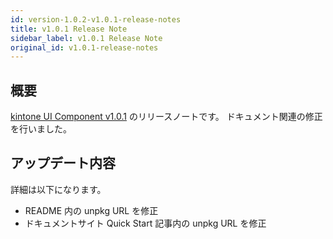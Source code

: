 ```yaml
---
id: version-1.0.2-v1.0.1-release-notes
title: v1.0.1 Release Note
sidebar_label: v1.0.1 Release Note
original_id: v1.0.1-release-notes
---
```


## 概要

[kintone UI Component v1.0.1](https://github.com/kintone-labs/kintone-ui-component/releases/tag/v1.0.1) のリリースノートです。
ドキュメント関連の修正を行いました。

## アップデート内容

詳細は以下になります。

- README 内の unpkg URL を修正
- ドキュメントサイト Quick Start 記事内の unpkg URL を修正
